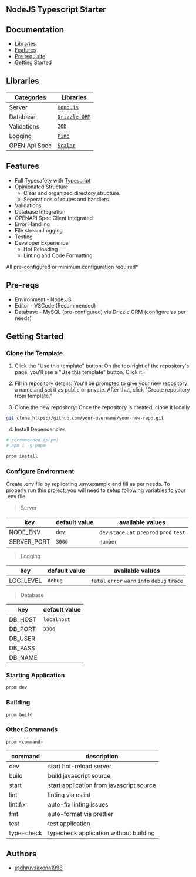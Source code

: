 ## NodeJS Typescript Starter

## Documentation

- [Libraries](https://github.com/dhruvsaxena1998/node-typescript-starter#libraries)
- [Features](https://github.com/dhruvsaxena1998/node-typescript-starter#features)
- [Pre requisite](https://github.com/dhruvsaxena1998/node-typescript-starter#pre-reqs)
- [Getting Started](https://github.com/dhruvsaxena1998/node-typescript-starter#getting-started)

## Libraries

| Categories    | Libraries                                  |
| ------------- | ------------------------------------------ |
| Server        | [`Hono.js`](https://hono.dev/)             |
| Database      | [`Drizzle ORM`](https://orm.drizzle.team/) |
| Validations   | [`ZOD`](https://zod.dev/)                  |
| Logging       | [`Pino`](https://github.com/pinojs/pino)   |
| OPEN Api Spec | [`Scalar`](https://scalar.com/)            |

## Features

- Full Typesafety with [Typescript](https://www.typescriptlang.org/)
- Opinionated Structure
  - Clear and organized directory structure.
  - Seperations of routes and handlers
- Validations
- Database Integration
- OPENAPI Spec Client Integrated
- Error Handling
- File stream Logging
- Testing
- Developer Experience
  - Hot Reloading
  - Linting and Code Formatting

All pre-configured or minimum configuration required\*

## Pre-reqs

- Environment - Node.JS
- Editor - VSCode (Recommended)
- Database - MySQL (pre-configured) via Drizzle ORM (configure as per needs)

## Getting Started

### Clone the Template

1. Click the "Use this template" button: On the top-right of the repository's page, you'll see a "Use this template" button. Click it.

2. Fill in repository details: You'll be prompted to give your new repository a name and set it as public or private. After that, click "Create repository from template."

3. Clone the new repository: Once the repository is created, clone it locally

```bash
git clone https://github.com/your-username/your-new-repo.git
```

4. Install Dependencies

```bash
# recommended (pnpm)
# npm i -g pnpm

pnpm install
```

### Configure Environment

Create .env file by replicating .env.example and fill as per needs. To properly run this project, you will need to setup following variables to your .env file.

> Server

| key         | default value | available values                            |
| ----------- | ------------- | ------------------------------------------- |
| NODE_ENV    | `dev`         | `dev` `stage` `uat` `preprod` `prod` `test` |
| SERVER_PORT | `3000`        | `number`                                    |

> Logging

| key       | default value | available values                              |
| --------- | ------------- | --------------------------------------------- |
| LOG_LEVEL | `debug`       | `fatal` `error` `warn` `info` `debug` `trace` |

> Database

| key     | default value |
| ------- | ------------- |
| DB_HOST | `localhost`   |
| DB_PORT | `3306`        |
| DB_USER |               |
| DB_PASS |               |
| DB_NAME |               |

### Starting Application

```bash
pnpm dev
```

### Building

```bash
pnpm build
```

### Other Commands

```bash
pnpm <command>
```

| command    | description                              |
| ---------- | ---------------------------------------- |
| dev        | start hot-reload server                  |
| build      | build javascript source                  |
| start      | start application from javascript source |
| lint       | linting via eslint                       |
| lint:fix   | auto-fix linting issues                  |
| fmt        | auto-format via prettier                 |
| test       | test application                         |
| type-check | typecheck application without building   |

## Authors

- [@dhruvsaxena1998](https://github.com/dhruvsaxena1998)
